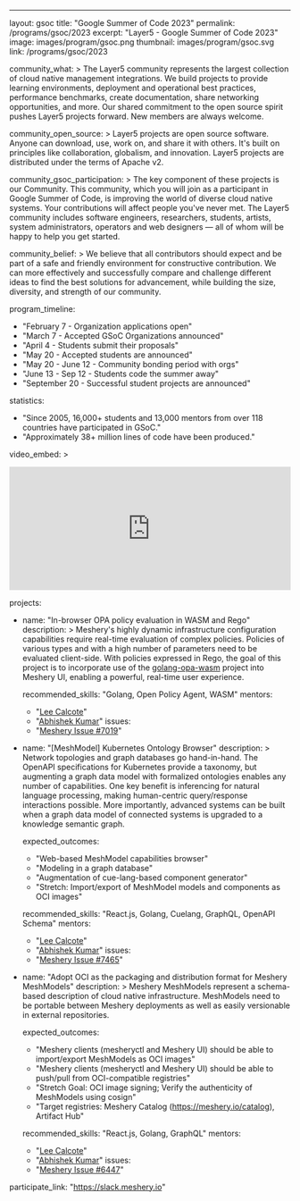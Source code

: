 ---
layout: gsoc
title: "Google Summer of Code 2023"
permalink: /programs/gsoc/2023
excerpt: "Layer5 - Google Summer of Code 2023"
image: images/program/gsoc.png
thumbnail: images/program/gsoc.svg
link: /programs/gsoc/2023

community_what: >
  The Layer5 community represents the largest collection of cloud native management integrations.
  We build projects to provide learning environments, deployment and operational best practices,
  performance benchmarks, create documentation, share networking opportunities, and more.
  Our shared commitment to the open source spirit pushes Layer5 projects forward. New members are always welcome.

community_open_source: >
  Layer5 projects are open source software. Anyone can download, use, work on, and share it with others.
  It's built on principles like collaboration, globalism, and innovation. Layer5 projects are distributed under the terms of Apache v2.

community_gsoc_participation: >
  The key component of these projects is our Community. This community, which you will join as a participant in Google Summer of Code,
  is improving the world of diverse cloud native systems. Your contributions will affect people you've never met.
  The Layer5 community includes software engineers, researchers, students, artists, system administrators, operators and web designers — all of whom
  will be happy to help you get started.

community_belief: >
  We believe that all contributors should expect and be part of a safe and friendly environment for constructive contribution.
  We can more effectively and successfully compare and challenge different ideas to find the best solutions for advancement,
  while building the size, diversity, and strength of our community.

program_timeline:
  - "February 7 - Organization applications open"
  - "March 7 - Accepted GSoC Organizations announced"
  - "April 4 - Students submit their proposals"
  - "May 20 - Accepted students are announced"
  - "May 20 - June 12 - Community bonding period with orgs"
  - "June 13 - Sep 12 - Students code the summer away"
  - "September 20 - Successful student projects are announced"

statistics:
  - "Since 2005, 16,000+ students and 13,000 mentors from over 118 countries have participated in GSoC."
  - "Approximately 38+ million lines of code have been produced."

video_embed: >
  <iframe
    width="100%"
    height="220.5"
    src="https://www.youtube.com/embed/0yN5T5LB9ps"
    frameborder="0"
    allow="accelerometer; autoplay; encrypted-media; gyroscope; picture-in-picture"
    allowfullscreen
  ></iframe>

projects:
  - name: "In-browser OPA policy evaluation in WASM and Rego"
    description: >
      Meshery's highly dynamic infrastructure configuration capabilities require real-time evaluation of complex policies.
      Policies of various types and with a high number of parameters need to be evaluated client-side.
      With policies expressed in Rego, the goal of this project is to incorporate use of the [golang-opa-wasm](https://github.com/open-policy-agent/golang-opa-wasm)
      project into Meshery UI, enabling a powerful, real-time user experience.

    recommended_skills: "Golang, Open Policy Agent, WASM"
    mentors:
      - "[Lee Calcote](https://layer5.io/community/members/lee-calcote)"
      - "[Abhishek Kumar](https://layer5.io/community/members/abhishek-kumar)"
    issues:
      - "[Meshery Issue #7019](https://github.com/meshery/meshery/issues/7019)"

  - name: "[MeshModel] Kubernetes Ontology Browser"
    description: >
      Network topologies and graph databases go hand-in-hand. The OpenAPI specifications for Kubernetes provide a taxonomy,
      but augmenting a graph data model with formalized ontologies enables any number of capabilities.
      One key benefit is inferencing for natural language processing, making human-centric query/response interactions possible.
      More importantly, advanced systems can be built when a graph data model of connected systems is upgraded to a knowledge semantic graph.

    expected_outcomes:
      - "Web-based MeshModel capabilities browser"
      - "Modeling in a graph database"
      - "Augmentation of cue-lang-based component generator"
      - "Stretch: Import/export of MeshModel models and components as OCI images"

    recommended_skills: "React.js, Golang, Cuelang, GraphQL, OpenAPI Schema"
    mentors:
      - "[Lee Calcote](https://layer5.io/community/members/lee-calcote)"
      - "[Abhishek Kumar](https://layer5.io/community/members/abhishek-kumar)"
    issues:
      - "[Meshery Issue #7465](https://github.com/meshery/meshery/issues/7465)"

  - name: "Adopt OCI as the packaging and distribution format for Meshery MeshModels"
    description: >
      Meshery MeshModels represent a schema-based description of cloud native infrastructure.
      MeshModels need to be portable between Meshery deployments as well as easily versionable in external repositories.

    expected_outcomes:
      - "Meshery clients (mesheryctl and Meshery UI) should be able to import/export MeshModels as OCI images"
      - "Meshery clients (mesheryctl and Meshery UI) should be able to push/pull from OCI-compatible registries"
      - "Stretch Goal: OCI image signing; Verify the authenticity of MeshModels using cosign"
      - "Target registries: Meshery Catalog (https://meshery.io/catalog), Artifact Hub"

    recommended_skills: "React.js, Golang, GraphQL"
    mentors:
      - "[Lee Calcote](https://layer5.io/community/members/lee-calcote)"
      - "[Abhishek Kumar](https://layer5.io/community/members/abhishek-kumar)"
    issues:
      - "[Meshery Issue #6447](https://github.com/meshery/meshery/issues/6447)"

participate_link: "https://slack.meshery.io"